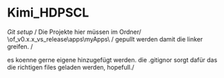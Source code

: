 # Kimi_HDPSCL

*Git setup* /
Die Projekte hier müssen im Ordner/ 
\of_v0.x.x_vs_release\apps\myApps\ /
gepullt werden damit die linker greifen. /

es koenne gerne eigene hinzugefügt werden. die .gitignor sorgt dafür das die richtigen files  geladen werden, hopefull./


